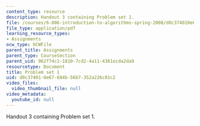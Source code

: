 ```yaml
---
content_type: resource
description: Handout 3 containing Problem set 1.
file: /courses/6-006-introduction-to-algorithms-spring-2008/d0c374010e67684b56b7352a226c81c2_ps1.pdf
file_type: application/pdf
learning_resource_types:
- Assignments
ocw_type: OCWFile
parent_title: Assignments
parent_type: CourseSection
parent_uid: 962f74c2-1810-7cd2-4a11-4361ecda2da9
resourcetype: Document
title: Problem set 1
uid: d0c37401-0e67-684b-56b7-352a226c81c2
video_files:
  video_thumbnail_file: null
video_metadata:
  youtube_id: null
---
```

Handout 3 containing Problem set 1.

